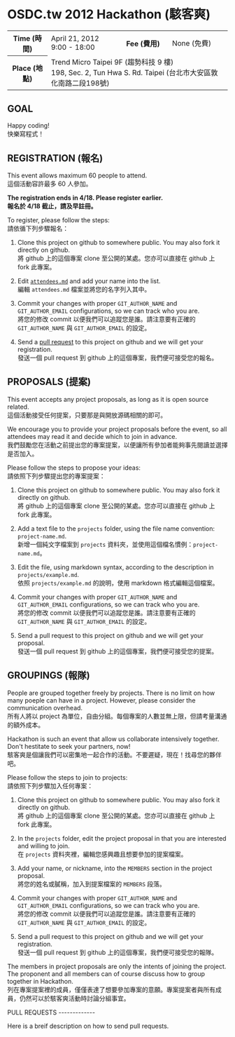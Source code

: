 OSDC.tw 2012 Hackathon (駭客爽)
===============================

<table>
<tr>
	<th>Time (時間)</th>
	<td>April 21, 2012<br>9:00 - 18:00</td>
	<th>Fee (費用)</th>
	<td>None (免費)</td>
</tr>
<tr>
	<th>Place (地點)</th>
	<td colspan="3">
		Trend Micro Taipei 9F (趨勢科技 9 樓)<br>
		198, Sec. 2, Tun Hwa S. Rd. Taipei (台北市大安區敦化南路二段198號)
	</td>
</tr>
</table>

GOAL
----

Happy coding!  
快樂寫程式！

REGISTRATION (報名)
-------------------

This event allows maximum 60 people to attend.  
這個活動容許最多 60 人參加。

**The registration ends in 4/18. Please register earlier.**  
**報名於 4/18 截止，請及早註冊。**

To register, please follow the steps:  
請依循下列步驟報名：

1. Clone this project on github to somewhere public. You may also fork it directly on github.  
   將 github 上的這個專案 clone 至公開的某處。您亦可以直接在 github 上 fork 此專案。

2. Edit [`attendees.md`](osdc-2012-hackathon/blob/master/attendees.md) and add your name into the list.  
   編輯 `attendees.md` 檔案並將您的名字列入其中。

3. Commit your changes with proper `GIT_AUTHOR_NAME` and `GIT_AUTHOR_EMAIL` configurations, so we can track who you are.  
   將您的修改 commit 以便我們可以追蹤您是誰。請注意要有正確的 `GIT_AUTHOR_NAME` 與 `GIT_AUTHOR_EMAIL` 的設定。

4. Send a [pull request](#pullrequest) to this project on github and we will get your registration.  
   發送一個 pull request 到 github 上的這個專案，我們便可接受您的報名。

PROPOSALS (提案)
----------------

This event accepts any project proposals, as long as it is open source related.  
這個活動接受任何提案，只要那是與開放源碼相關的即可。

We encourage you to provide your project proposals before the event, so all attendees may read it and decide which to join in advance.  
我們鼓勵您在活動之前提出您的專案提案，以便讓所有參加者能夠事先閱讀並選擇是否加入。

Please follow the steps to propose your ideas:  
請依照下列步驟提出您的專案提案：

1. Clone this project on github to somewhere public. You may also fork it directly on github.  
   將 github 上的這個專案 clone 至公開的某處。您亦可以直接在 github 上 fork 此專案。

2. Add a text file to the `projects` folder, using the file name convention: `project-name.md`.  
   新增一個純文字檔案到 `projects` 資料夾，並使用這個檔名慣例：`project-name.md`。

3. Edit the file, using markdown syntax, according to the description in `projects/example.md`.  
   依照 `projects/example.md` 的說明，使用 markdown 格式編輯這個檔案。

4. Commit your changes with proper `GIT_AUTHOR_NAME` and `GIT_AUTHOR_EMAIL` configurations, so we can track who you are.  
   將您的修改 commit 以便我們可以追蹤您是誰。請注意要有正確的 `GIT_AUTHOR_NAME` 與 `GIT_AUTHOR_EMAIL` 的設定。

5. Send a pull request to this project on github and we will get your proposal.  
   發送一個 pull request 到 github 上的這個專案，我們便可接受您的提案。

GROUPINGS (報隊)
----------------

People are grouped together freely by projects. There is no limit on how many poeple can have in a project. However, please consider the communication overhead.  
所有人將以 project 為單位，自由分組。每個專案的人數並無上限，但請考量溝通的額外成本。

Hackathon is such an event that allow us collaborate intensively together. Don't hestitate to seek your partners, now!  
駭客爽是個讓我們可以密集地一起合作的活動。不要遲疑，現在！找尋您的夥伴吧。

Please follow the steps to join to projects:  
請依照下列步驟加入任何專案：

1. Clone this project on github to somewhere public. You may also fork it directly on github.  
   將 github 上的這個專案 clone 至公開的某處。您亦可以直接在 github 上 fork 此專案。

2. In the `projects` folder, edit the project proposal in that you are interested and willing to join.  
   在 `projects` 資料夾裡，編輯您感興趣且想要參加的提案檔案。

3. Add your name, or nickname, into the `MEMBERS` section in the project proposal.  
   將您的姓名或膩稱，加入到提案檔案的 `MEMBERS` 段落。

4. Commit your changes with proper `GIT_AUTHOR_NAME` and `GIT_AUTHOR_EMAIL` configurations, so we can track who you are.  
   將您的修改 commit 以便我們可以追蹤您是誰。請注意要有正確的 `GIT_AUTHOR_NAME` 與 `GIT_AUTHOR_EMAIL` 的設定。

5. Send a pull request to this project on github and we will get your registration.  
   發送一個 pull request 到 github 上的這個專案，我們便可接受您的報隊。

The members in project proposals are only the intents of joining the project. The proponent and all members can of course discuss how to group together in Hackathon.  
列在專案提案裡的成員，僅僅表達了想要參加專案的意願。專案提案者與所有成員，仍然可以於駭客爽活動時討論分組事宜。

<a name="pullrequest"/>
PULL REQUESTS
-------------

Here is a breif description on how to send pull requests.


